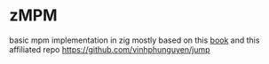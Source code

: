 # zMPM
basic mpm implementation in zig
mostly based on this [book](https://github.com/vinhphunguyen/jump)
and this affiliated repo https://github.com/vinhphunguyen/jump
